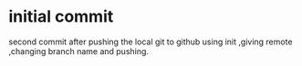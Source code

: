 # initial commit

second commit after pushing the local git to github using init ,giving remote ,changing branch name and pushing.
